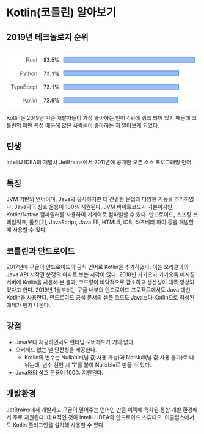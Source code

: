 # Kotlin(코틀린) 알아보기

## 2019년 테크놀로지 순위

![rank](rank.png)

Kotlin은 2019년 기준 개발자들이 가장 좋아하는 언어 4위에 랭크 되어 있기 때문에 코틀린의 어떤 특성 때문에 많은 사람들이 좋아하는 지 알아보게 되었다.

## 탄생

IntelliJ IDEA의 개발사 JetBrains에서 2011년에 공개한 오픈 소스 프로그래밍 언어. 

## 특징

JVM 기반의 언어이며, Java와 유사하지만 더 간결한 문법과 다양한 기능을 추가하였다. Java와의 상호 운용이 100% 지원된다. JVM 바이트코드가 기본이지만, Kotlin/Native 컴파일러를 사용하여 기계어로 컴파일할 수 있다. 안드로이드, 스프링 프레임워크, 톰캣[2], JavaScript, Java EE, HTML5, iOS, 라즈베리 파이 등을 개발할 때 사용할 수 있다.

## 코틀린과 안드로이드

2017년에 구글이 안드로이드의 공식 언어로 Kotlin을 추가하였다. 이는 오라클과의 Java API 저작권 분쟁의 여파로 보는 시각이 많다. 2018년 카카오가 카카오톡 메시징 서버에 Kotlin을 사용해 본 결과, 코드량이 비약적으로 감소하고 생산성이 대폭 향상되었다고 한다. 2019년 1월부터는 구글 내부의 안드로이드 프로젝트에서도 Java 대신 Kotlin을 사용한다. 안드로이드 공식 문서의 샘플 코드도 Java보다 Kotlin으로 작성된 예제가 먼저 나온다.

## 강점
- Java보다 제공하면서도 런타임 오버헤드가 거의 없다.
- 오버헤드 없는 널 안전성을 제공한다. 
  -  Kotlin의 변수는 Nullable(널 값 사용 가능)과 NotNull(널 값 사용 불가)로 나뉘는데, 변수 선언 시 '?'를 붙여 Nullable로 만들 수 있다.
- Java와의 상호 운용이 100% 지원된다.

## 개발환경

JetBrains에서 개발하고 구글이 밀어주는 언어인 만큼 이쪽에 특화된 통합 개발 환경에서 주로 지원된다. 대표적인 것이 IntelliJ IDEA와 안드로이드 스튜디오. 이클립스에서도 Kotlin 플러그인을 설치해 사용할 수 있다.